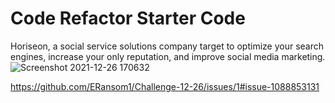 # Code Refactor Starter Code
Horiseon, a social service solutions company target to optimize your search engines, increase your only reputation, and improve social media marketing.
![Screenshot 2021-12-26 170632](https://user-images.githubusercontent.com/95004183/147421121-a337918f-4024-46bb-a319-681c5000ae19.png)

https://github.com/ERansom1/Challenge-12-26/issues/1#issue-1088853131
